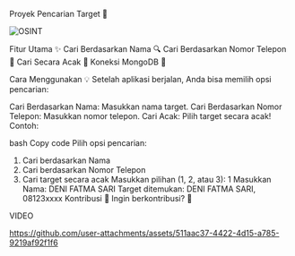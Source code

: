 Proyek Pencarian Target 📇



![OSINT](https://github.com/user-attachments/assets/d2ace710-46f3-4abb-a696-bc86079d5441)



Fitur Utama ✨
Cari Berdasarkan Nama 🔍
Cari Berdasarkan Nomor Telepon 📱
Cari Secara Acak 🎲
Koneksi MongoDB 🔗

Cara Menggunakan 💡
Setelah aplikasi berjalan, Anda bisa memilih opsi pencarian:

Cari Berdasarkan Nama: Masukkan nama target.
Cari Berdasarkan Nomor Telepon: Masukkan nomor telepon.
Cari Acak: Pilih target secara acak!
Contoh:

bash
Copy code
Pilih opsi pencarian:
1. Cari berdasarkan Nama
2. Cari berdasarkan Nomor Telepon
3. Cari target secara acak
Masukkan pilihan (1, 2, atau 3): 1
Masukkan Nama: DENI FATMA SARI
Target ditemukan: DENI FATMA SARI, 08123xxxx
Kontribusi 🤝
Ingin berkontribusi? 🚀

VIDEO



https://github.com/user-attachments/assets/511aac37-4422-4d15-a785-9219af92f1f6








